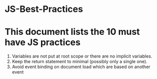 # JS-Best-Practices

# This document lists the 10 must have JS practices

1. Variables are not put at root scope or there are no implicit variables.
2. Keep the return statement to minimal (possibly only a single one).
3. Avoid event binding on document load which are based on another event 
